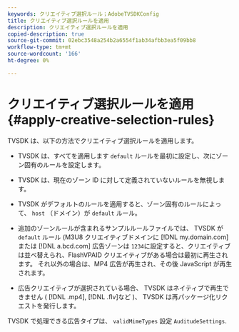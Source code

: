 ```yaml
---
keywords: クリエイティブ選択ルール；AdobeTVSDKConfig
title: クリエイティブ選択ルールを適用
description: クリエイティブ選択ルールを適用
copied-description: true
source-git-commit: 02ebc3548a254b2a6554f1ab34afbb3ea5f09bb8
workflow-type: tm+mt
source-wordcount: '166'
ht-degree: 0%

---
```


# クリエイティブ選択ルールを適用 {#apply-creative-selection-rules}

TVSDK は、以下の方法でクリエイティブ選択ルールを適用します。

* TVSDK は、すべてを適用します `default` ルールを最初に設定し、次にゾーン固有のルールを設定します。
* TVSDK は、現在のゾーン ID に対して定義されていないルールを無視します。
* TVSDK がデフォルトのルールを適用すると、ゾーン固有のルールによって、 `host` （ドメイン）が `default` ルール。

* 追加のゾーンルールが含まれるサンプルルールファイルでは、 TVSDK が `default` ルール (M3U8 クリエイティブドメインに [!DNL my.domain.com] または [!DNL a.bcd.com] 広告ゾーンは `1234`に設定すると、クリエイティブは並べ替えられ、FlashVPAID クリエイティブがある場合は最初に再生されます。 それ以外の場合は、MP4 広告が再生され、その後 JavaScript が再生されます。

* 広告クリエイティブが選択されている場合、 TVSDK はネイティブで再生できません ( [!DNL .mp4], [!DNL .flv]など )、 TVSDK は再パッケージ化リクエストを発行します。

TVSDK で処理できる広告タイプは、 `validMimeTypes` 設定 `AuditudeSettings`.

<!-- 

In Android 2.5 API docs, I see a 
<span class="codeph"> setValidMimeTypes</span> but not a 
<span class="codeph"> getValidMimeTypes</span>.

 -->
